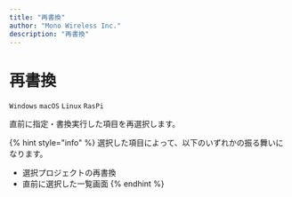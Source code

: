 ```yaml
---
title: "再書換"
author: "Mono Wireless Inc."
description: "再書換"
---
```

# 再書換

`Windows` `macOS` `Linux` `RasPi` 

直前に指定・書換実行した項目を再選択します。

{% hint style="info" %}
選択した項目によって、以下のいずれかの振る舞いになります。

* 選択プロジェクトの再書換
* 直前に選択した一覧画面
{% endhint %}

